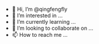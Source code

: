 - 👋 Hi, I’m @qingfengfly
- 👀 I’m interested in ...
- 🌱 I’m currently learning ...
- 💞️ I’m looking to collaborate on ...
- 📫 How to reach me ...

<!---
qingfengfly/qingfengfly is a ✨ special ✨ repository because its `README.md` (this file) appears on your GitHub profile.
You can click the Preview link to take a look at your changes.
--->

